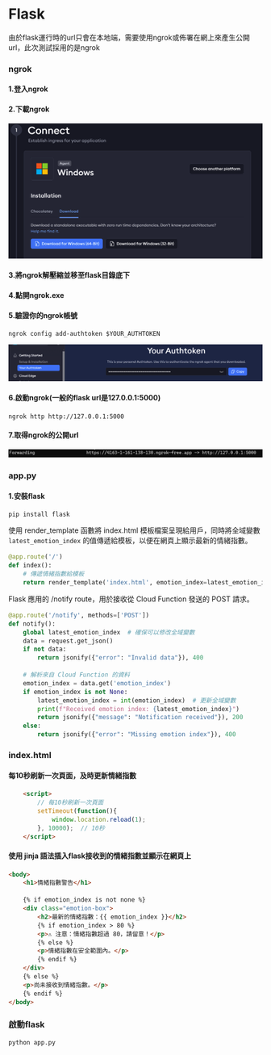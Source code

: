 # Flask
由於flask運行時的url只會在本地端，需要使用ngrok或佈署在網上來產生公開url，此次測試採用的是ngrok
### ngrok
#### 1.登入ngrok
#### 2.下載ngrok
![image](README_image/download_ngrok.png)
#### 3.將ngrok解壓縮並移至flask目錄底下
#### 4.點開ngrok.exe
#### 5.驗證你的ngrok帳號
```
ngrok config add-authtoken $YOUR_AUTHTOKEN
```
![image](README_image/ngrok_authtoken.png)
#### 6.啟動ngrok(一般的flask url是127.0.0.1:5000)
```
ngrok http http://127.0.0.1:5000
```
#### 7.取得ngrok的公開url
![image](README_image/ngrok_url.png)

### app.py
#### 1.安裝flask
```
pip install flask
```
使用 render_template 函數將 index.html 模板檔案呈現給用戶，同時將全域變數 `latest_emotion_index` 的值傳遞給模板，以便在網頁上顯示最新的情緒指數。
```python
@app.route('/')
def index():
    # 傳遞情緒指數給模板
    return render_template('index.html', emotion_index=latest_emotion_index)
```
Flask 應用的 /notify route，用於接收從 Cloud Function 發送的 POST 請求。
```python
@app.route('/notify', methods=['POST'])
def notify():
    global latest_emotion_index  # 確保可以修改全域變數
    data = request.get_json()
    if not data:
        return jsonify({"error": "Invalid data"}), 400

    # 解析來自 Cloud Function 的資料
    emotion_index = data.get('emotion_index')
    if emotion_index is not None:
        latest_emotion_index = int(emotion_index)  # 更新全域變數
        print(f"Received emotion index: {latest_emotion_index}")
        return jsonify({"message": "Notification received"}), 200
    else:
        return jsonify({"error": "Missing emotion index"}), 400
```
### index.html
#### 每10秒刷新一次頁面，及時更新情緒指數
```html
    <script>
        // 每10秒刷新一次頁面
        setTimeout(function(){
            window.location.reload(1);
        }, 10000);  // 10秒
    </script>

```
#### 使用 jinja 語法插入flask接收到的情緒指數並顯示在網頁上
```html
<body>
    <h1>情緒指數警告</h1>

    {% if emotion_index is not none %}
    <div class="emotion-box">
        <h2>最新的情緒指數：{{ emotion_index }}</h2>
        {% if emotion_index > 80 %}
        <p>⚠️ 注意：情緒指數超過 80，請留意！</p>
        {% else %}
        <p>情緒指數在安全範圍內。</p>
        {% endif %}
    </div>
    {% else %}
    <p>尚未接收到情緒指數。</p>
    {% endif %}
</body>
```
### 啟動flask
```
python app.py
```
